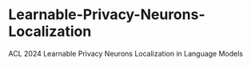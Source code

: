 # Learnable-Privacy-Neurons-Localization
ACL 2024 Learnable Privacy Neurons Localization in Language Models
